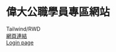 # 偉大公職學員專區網站
Tailwind/RWD<br />
[網頁連結](https://haleyhsieh.github.io/way_da/)<br />
[Login page](https://haleyhsieh.github.io/way_da/login.html)<br />
